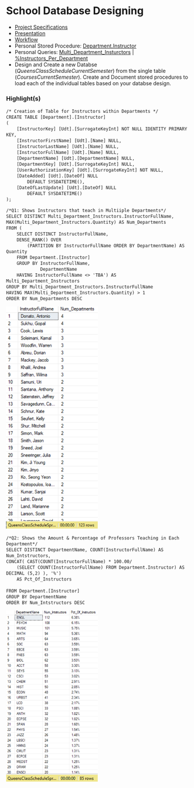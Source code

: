 <a name="TOP"></a>

# School Database Designing
* [Project Specifications](https://github.com/eng-jonathan/Databases/blob/main/Project%203/Project%203%20Specifications.pdf)
* [Presentation](https://github.com/eng-jonathan/Databases/blob/main/Project%203/Presentations/Final%20Project%20JDBC%20Presentation.pdf)
* [Workflow](https://github.com/eng-jonathan/Databases/blob/main/Project%203/Presentations/Final%20Project%20Presentation%20(Work%20%26%20Design).pdf)
* Personal Stored Procedure: [Department.Instructor](https://github.com/eng-jonathan/Databases/blob/main/Project%203/Stored%20Procedures/Jonathan%20Eng/G10_4.uvw_Instructor.sql)
* Personal Queries: [Multi_Department_Insturctors](https://github.com/eng-jonathan/Databases/blob/main/Project%203/Queries/Jonathan%20Eng/Query1.Mult_Dept_Instructors.sql) | [%Instructors_Per_Department](https://github.com/eng-jonathan/Databases/blob/main/Project%203/Queries/Jonathan%20Eng/FreeQuery.Percent_Instructor_PerDept.sql)
* Design and Create a new Databse (*QueensClassScheduleCurrentSemester*) from the single table (*CoursesCurrentSemester*). Create and Document stored procedures to load each of the individual tables based on your databse design.

### Highlight(s)
```
/* Creation of Table for Instructors within Departments */
CREATE TABLE [Department].[Instructor]
(
	[InstructorKey] [Udt].[SurrogateKeyInt] NOT NULL IDENTITY PRIMARY KEY, 
	[InstructorFirstName] [Udt].[Name] NULL,
	[InstructorLastName] [Udt].[Name] NULL,
	[InstructorFullName] [Udt].[Name] NULL,
	[DepartmentName] [Udt].[DepartmentName] NULL,
	[DepartmentKey] [Udt].[SurrogateKeyInt] NULL,
	[UserAuthorizationKey] [Udt].[SurrogateKeyInt] NOT NULL,
    [DateAdded] [Udt].[DateOf] NULL
        DEFAULT SYSDATETIME(),
    [DateOfLastUpdate] [Udt].[DateOf] NULL
        DEFAULT SYSDATETIME()
);
```

```
/*Q1: Shows Instructors that teach in Multiiple Departments*/
SELECT DISTINCT Multi_Department_Instructors.InstructorFullName, 
MAX(Multi_Department_Instructors.Quantity) AS Num_Departments
FROM (
	SELECT DISTINCT InstructorFullName, 
	DENSE_RANK() OVER
		(PARTITION BY InstructorFullName ORDER BY DepartmentName) AS Quantity
	FROM Department.[Instructor]
	GROUP BY InstructorFullName,
			 DepartmentName
	HAVING InstructorFullName <> 'TBA') AS Multi_Department_Instructors
GROUP BY Multi_Department_Instructors.InstructorFullName
HAVING MAX(Multi_Department_Instructors.Quantity) > 1
ORDER BY Num_Departments DESC
```
<img src = "Images/P03_01.png" width = "250">

```
/*Q2: Shows the Amount & Percentage of Professors Teaching in Each Department*/
SELECT DISTINCT DepartmentName, COUNT(InstructorFullName) AS Num_Intstructors, 
CONCAT( CAST(COUNT(InstructorFullName) * 100.00/ 
	(SELECT COUNT(InstructorFullName) FROM Department.Instructor) AS DECIMAL (5,2) ), '%') 
	AS Pct_Of_Instructors

FROM Department.[Instructor]
GROUP BY DepartmentName
ORDER BY Num_Intstructors DESC
```
<img src = "Images/P03_02.png" width = "250">
